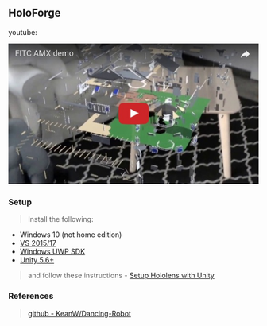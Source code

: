 ## HoloForge
youtube:

[![Youtube Demo](HoloForge.jpg)](https://youtu.be/3_zwerE90eo)

### Setup
> Install the following:
> 
* Windows 10 (not home edition)
* [VS 2015/17](https://developer.microsoft.com/en-us/windows/downloads)
* [Windows UWP SDK](https://developer.microsoft.com/en-us/windows/downloads/windows-10-sdk)
* [Unity 5.6+](https://store.unity.com/download?ref=personal)


> and follow these instructions - [Setup Hololens with Unity](https://blogs.msdn.microsoft.com/uk_faculty_connection/2017/06/11/an-introduction-to-mixed-reality-game-development-with-hololens-and-unity/)



### References

> [github - KeanW/Dancing-Robot](https://github.com/KeanW/Dancing-Robot)
